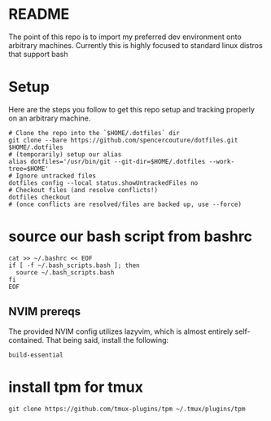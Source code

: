 # README
The point of this repo is to import my preferred dev environment onto arbitrary machines. Currently this is highly focused to standard linux distros that support bash

# Setup
Here are the steps you follow to get this repo setup and tracking properly on an arbitrary machine.

```
# Clone the repo into the `$HOME/.dotfiles` dir 
git clone --bare https://github.com/spencercouture/dotfiles.git $HOME/.dotfiles
# (temporarily) setup our alias
alias dotfiles='/usr/bin/git --git-dir=$HOME/.dotfiles --work-tree=$HOME'
# Ignore untracked files
dotfiles config --local status.showUntrackedFiles no
# Checkout files (and resolve conflicts!)
dotfiles checkout
# (once conflicts are resolved/files are backed up, use --force)
```


# source our bash script from bashrc
```
cat >> ~/.bashrc << EOF
if [ -f ~/.bash_scripts.bash ]; then
  source ~/.bash_scripts.bash
fi
EOF
```

## NVIM prereqs
The provided NVIM config utilizes lazyvim, which is almost entirely self-contained. That being said, install the following:
```
build-essential
```

# install tpm for tmux
```
git clone https://github.com/tmux-plugins/tpm ~/.tmux/plugins/tpm
```


